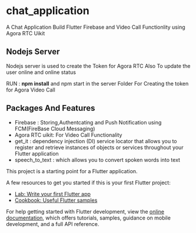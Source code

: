 # chat_application

A Chat Application Build Flutter Firebase and Video Call Functionlity using Agora RTC Uikit

## Nodejs Server

Nodejs server is used to create the Token for Agora RTC Also To update the user online and online status

RUN : <strong>npm install</strong> and npm start in the server Folder For Creating the token for Agora Video Call

## Packages And Features
 <ul>
     <li>Firebase : Storing,Authentcating and Push Notification using FCM(FireBase Cloud Messaging)</li>
     <li>Agora RTC uikit: For Video Call Functionality</li>
     <li>get_it : dependency injection (DI) service locator that allows you to register and retrieve instances of objects or services throughout your Flutter application</li>
     <li>speech_to_text : which allows you to convert spoken words into text</li>
     
 </ul>

This project is a starting point for a Flutter application.

A few resources to get you started if this is your first Flutter project:

- [Lab: Write your first Flutter app](https://docs.flutter.dev/get-started/codelab)
- [Cookbook: Useful Flutter samples](https://docs.flutter.dev/cookbook)

For help getting started with Flutter development, view the
[online documentation](https://docs.flutter.dev/), which offers tutorials,
samples, guidance on mobile development, and a full API reference.
